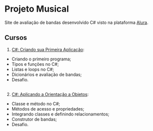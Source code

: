 # Projeto Musical
Site de avaliação de bandas desenvolvido C# visto na plataforma [Alura](alura.com.br).

## Cursos
1. [C#: Criando sua Primeira Aplicação](https://cursos.alura.com.br/certificate/5ea70bfc-901a-40af-b4b6-3f1608bdfcc3):
- Criando o primeiro programa;
- Tipos e funções no C#;
- Listas e loops no C#;
- Dicionários e avaliação de bandas;
- Desafio.
<br><br>

2. [C#: Aplicando a Orientação a Objetos](https://cursos.alura.com.br/certificate/c98c3d14-c4d6-488b-9650-7b756c262757):
- Classe e método no C#;
- Métodos de acesso e propriedades;
- Integrando classes e definindo relacionamentos;
- Construtor de bandas;
- Desafio.